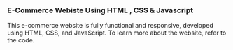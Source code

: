 <h3>E-Commerce Webiste Using HTML , CSS & Javascript</h3>
<p>This e-commerce website is fully functional and responsive, developed using HTML, CSS, and JavaScript. To learn more about the website, refer to the code.</p>
